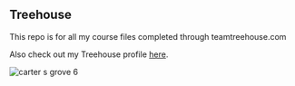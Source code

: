 ## Treehouse

This repo is for all my course files completed through teamtreehouse.com

Also check out my Treehouse profile [here](https://teamtreehouse.com/jaykaramales).

![carter s grove 6](https://cloud.githubusercontent.com/assets/25450949/23108482/2e264cf0-f6cb-11e6-9c07-51d06af31fe1.JPG)